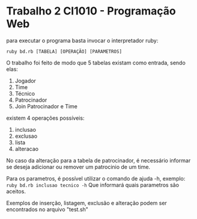 # Trabalho 2 CI1010 - Programação Web

para executar o programa basta invocar o interpretador ruby:

``
  ruby bd.rb [TABELA] [OPERAÇÃO] [PARAMETROS]
``

O trabalho foi feito de modo que 5 tabelas existam como entrada, sendo elas:

1) Jogador
2) Time
3) Técnico
4) Patrocinador
5) Join Patrocinador e Time

existem 4 operações possíveis:

1) inclusao
2) exclusao
3) lista
4) alteracao

No caso da alteração para a tabela de patrocinador, é necessário informar se deseja adicionar ou remover um patrocinio de um time.

Para os parametros, é possível utilizar o comando de ajuda -h, exemplo:
``
  ruby bd.rb inclusao tecnico -h
``
Que informará quais parametros são aceitos.

Exemplos de inserção, listagem, exclusão e alteração podem ser encontrados no arquivo "test.sh"
